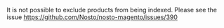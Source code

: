 It is not possible to exclude products from being indexed. Please see the issue https://github.com/Nosto/nosto-magento/issues/390